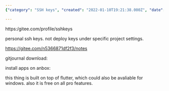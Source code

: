 ```yaml
---
{"category": "SSH keys", "created": "2022-01-10T19:21:38.000Z", "date": "2022-01-10 19:21:38", "description": "This article explains how to set up personal SSH keys for Gitee, a code hosting platform. It also discusses a Gitee note repository and the availability of GitJournal download which can be installed using Anbox.", "modified": "2022-08-18T08:08:22.494Z", "tags": ["journaling", "note taking", "security", "sync", "system manage"], "title": "Setup Gitee Ssh Keys For Gitjournal"}

---
```


https:/gitee.com/profile/sshkeys

personal ssh keys. not deploy keys under specific project settings.

https://gitee.com/n5366871df2f3/notes

gitjournal download:

install apps on anbox:

this thing is built on top of  flutter,  which  could also be  avaliable for windows. also it is free on all pro  features.
